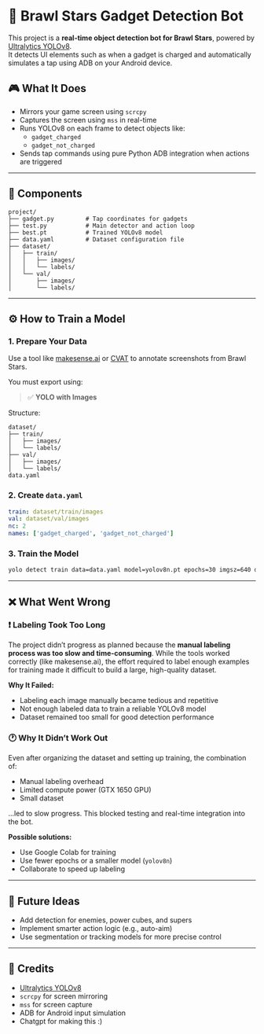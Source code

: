 
# 🧠 Brawl Stars Gadget Detection Bot

This project is a **real-time object detection bot for Brawl Stars**, powered by [Ultralytics YOLOv8](https://github.com/ultralytics/ultralytics).  
It detects UI elements such as when a gadget is charged and automatically simulates a tap using ADB on your Android device.

## 🎮 What It Does

- Mirrors your game screen using `scrcpy`
- Captures the screen using `mss` in real-time
- Runs YOLOv8 on each frame to detect objects like:
  - `gadget_charged`
  - `gadget_not_charged`
- Sends tap commands using pure Python ADB integration when actions are triggered

---

## 🧩 Components

```
project/
├── gadget.py         # Tap coordinates for gadgets
├── test.py           # Main detector and action loop
├── best.pt           # Trained YOLOv8 model
├── data.yaml         # Dataset configuration file
├── dataset/
│   ├── train/
│   │   ├── images/
│   │   └── labels/
│   └── val/
│       ├── images/
│       └── labels/
```

---

## ⚙️ How to Train a Model

### 1. Prepare Your Data

Use a tool like [makesense.ai](https://makesense.ai) or [CVAT](https://cvat.org) to annotate screenshots from Brawl Stars.

You must export using:

> ✅ **YOLO with Images**

Structure:

```
dataset/
├── train/
│   ├── images/
│   └── labels/
├── val/
│   ├── images/
│   └── labels/
data.yaml
```

### 2. Create `data.yaml`

```yaml
train: dataset/train/images
val: dataset/val/images
nc: 2
names: ['gadget_charged', 'gadget_not_charged']
```

### 3. Train the Model

```bash
yolo detect train data=data.yaml model=yolov8n.pt epochs=30 imgsz=640 device=0
```

---

## ❌ What Went Wrong

### ❗ Labeling Took Too Long

The project didn’t progress as planned because the **manual labeling process was too slow and time-consuming**. While the tools worked correctly (like makesense.ai), the effort required to label enough examples for training made it difficult to build a large, high-quality dataset.

**Why It Failed:**
- Labeling each image manually became tedious and repetitive
- Not enough labeled data to train a reliable YOLOv8 model
- Dataset remained too small for good detection performance

### 🕐 Why It Didn’t Work Out

Even after organizing the dataset and setting up training, the combination of:
- Manual labeling overhead
- Limited compute power (GTX 1650 GPU)
- Small dataset

...led to slow progress. This blocked testing and real-time integration into the bot.

**Possible solutions:**
- Use Google Colab for training
- Use fewer epochs or a smaller model (`yolov8n`)
- Collaborate to speed up labeling

---

## 🚀 Future Ideas

- Add detection for enemies, power cubes, and supers
- Implement smarter action logic (e.g., auto-aim)
- Use segmentation or tracking models for more precise control

---

## 🙌 Credits

- [Ultralytics YOLOv8](https://github.com/ultralytics/ultralytics)
- `scrcpy` for screen mirroring
- `mss` for screen capture
- ADB for Android input simulation
- Chatgpt for making this :)
